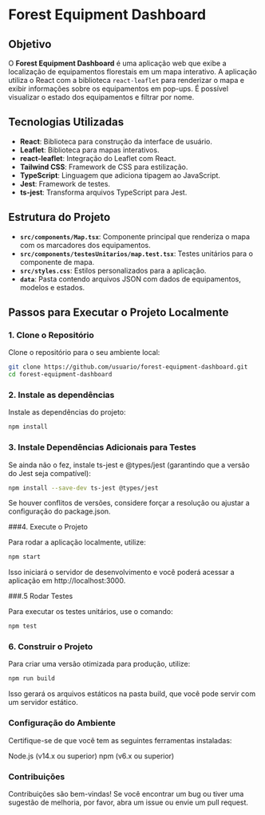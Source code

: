 # Forest Equipment Dashboard

## Objetivo

O **Forest Equipment Dashboard** é uma aplicação web que exibe a localização de equipamentos florestais em um mapa interativo. A aplicação utiliza o React com a biblioteca `react-leaflet` para renderizar o mapa e exibir informações sobre os equipamentos em pop-ups. É possível visualizar o estado dos equipamentos e filtrar por nome.

## Tecnologias Utilizadas

- **React**: Biblioteca para construção da interface de usuário.
- **Leaflet**: Biblioteca para mapas interativos.
- **react-leaflet**: Integração do Leaflet com React.
- **Tailwind CSS**: Framework de CSS para estilização.
- **TypeScript**: Linguagem que adiciona tipagem ao JavaScript.
- **Jest**: Framework de testes.
- **ts-jest**: Transforma arquivos TypeScript para Jest.

## Estrutura do Projeto

- **`src/components/Map.tsx`**: Componente principal que renderiza o mapa com os marcadores dos equipamentos.
- **`src/components/testesUnitarios/map.test.tsx`**: Testes unitários para o componente de mapa.
- **`src/styles.css`**: Estilos personalizados para a aplicação.
- **`data`**: Pasta contendo arquivos JSON com dados de equipamentos, modelos e estados.

## Passos para Executar o Projeto Localmente

### 1. Clone o Repositório



Clone o repositório para o seu ambiente local:

```bash
git clone https://github.com/usuario/forest-equipment-dashboard.git
cd forest-equipment-dashboard
```

### 2. Instale as dependências

Instale as dependências do projeto:

```bash
npm install
```

### 3. Instale Dependências Adicionais para Testes

Se ainda não o fez, instale ts-jest e @types/jest (garantindo que a versão do Jest seja compatível):
```bash
npm install --save-dev ts-jest @types/jest
```
Se houver conflitos de versões, considere forçar a resolução ou ajustar a configuração do package.json.

###4. Execute o Projeto

Para rodar a aplicação localmente, utilize:
```bash
npm start
```
Isso iniciará o servidor de desenvolvimento e você poderá acessar a aplicação em http://localhost:3000.

###.5 Rodar Testes

Para executar os testes unitários, use o comando:
```bash
npm test
```
### 6. Construir o Projeto

Para criar uma versão otimizada para produção, utilize:
```bash
npm run build
```
Isso gerará os arquivos estáticos na pasta build, que você pode servir com um servidor estático.

### Configuração do Ambiente

Certifique-se de que você tem as seguintes ferramentas instaladas:

Node.js (v14.x ou superior)
npm (v6.x ou superior)

### Contribuições

Contribuições são bem-vindas! Se você encontrar um bug ou tiver uma sugestão de melhoria, por favor, abra um issue ou envie um pull request.